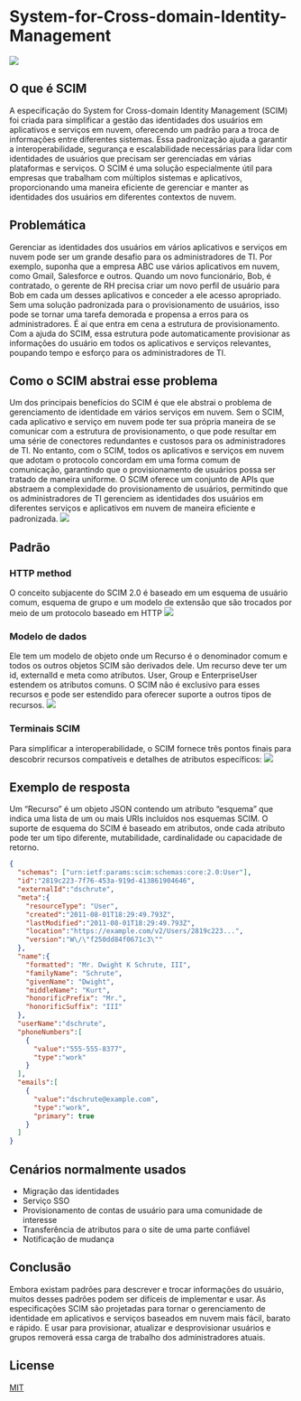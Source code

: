 # System-for-Cross-domain-Identity-Management

<img src="imagens/icone.png"/>

## O que é SCIM

A especificação do System for Cross-domain Identity Management (SCIM) foi criada para simplificar a gestão das identidades dos usuários em aplicativos e serviços em nuvem, oferecendo um padrão para a troca de informações entre diferentes sistemas. Essa padronização ajuda a garantir a interoperabilidade, segurança e escalabilidade necessárias para lidar com identidades de usuários que precisam ser gerenciadas em várias plataformas e serviços. O SCIM é uma solução especialmente útil para empresas que trabalham com múltiplos sistemas e aplicativos, proporcionando uma maneira eficiente de gerenciar e manter as identidades dos usuários em diferentes contextos de nuvem.


## Problemática
Gerenciar as identidades dos usuários em vários aplicativos e serviços em nuvem pode ser um grande desafio para os administradores de TI. Por exemplo, suponha que a empresa ABC use vários aplicativos em nuvem, como Gmail, Salesforce e outros. Quando um novo funcionário, Bob, é contratado, o gerente de RH precisa criar um novo perfil de usuário para Bob em cada um desses aplicativos e conceder a ele acesso apropriado. Sem uma solução padronizada para o provisionamento de usuários, isso pode se tornar uma tarefa demorada e propensa a erros para os administradores. É aí que entra em cena a estrutura de provisionamento. Com a ajuda do SCIM, essa estrutura pode automaticamente provisionar as informações do usuário em todos os aplicativos e serviços relevantes, poupando tempo e esforço para os administradores de TI.

## Como o SCIM abstrai esse problema
Um dos principais benefícios do SCIM é que ele abstrai o problema de gerenciamento de identidade em vários serviços em nuvem. Sem o SCIM, cada aplicativo e serviço em nuvem pode ter sua própria maneira de se comunicar com a estrutura de provisionamento, o que pode resultar em uma série de conectores redundantes e custosos para os administradores de TI. No entanto, com o SCIM, todos os aplicativos e serviços em nuvem que adotam o protocolo concordam em uma forma comum de comunicação, garantindo que o provisionamento de usuários possa ser tratado de maneira uniforme. O SCIM oferece um conjunto de APIs que abstraem a complexidade do provisionamento de usuários, permitindo que os administradores de TI gerenciem as identidades dos usuários em diferentes serviços e aplicativos em nuvem de maneira eficiente e padronizada.
<img src="imagens/connectors.png"/>

## Padrão

### HTTP method
O conceito subjacente do SCIM 2.0 é baseado em um esquema de usuário comum, esquema de grupo e um modelo de extensão que são trocados por meio de um protocolo baseado em HTTP
<img src="imagens/httpMetdo.png"/>

### Modelo de dados
Ele tem um modelo de objeto onde um Recurso é o denominador comum e todos os outros objetos SCIM são derivados dele. Um recurso deve ter um id, externalId e meta como atributos. User, Group e EnterpriseUser estendem os atributos comuns. O SCIM não é exclusivo para esses recursos e pode ser estendido para oferecer suporte a outros tipos de recursos.
<img src="imagens/resource.png"/>

### Terminais SCIM
Para simplificar a interoperabilidade, o SCIM fornece três pontos finais para descobrir recursos compatíveis e detalhes de atributos específicos:
<img src="imagens/terminais.png"/>

## Exemplo de resposta
Um “Recurso” é um objeto JSON contendo um atributo “esquema” que indica uma lista de um ou mais URIs incluídos nos esquemas SCIM. O suporte de esquema do SCIM é baseado em atributos, onde cada atributo pode ter um tipo diferente, mutabilidade, cardinalidade ou capacidade de retorno. 

```json
{
  "schemas": ["urn:ietf:params:scim:schemas:core:2.0:User"],
  "id":"2819c223-7f76-453a-919d-413861904646",
  "externalId":"dschrute",
  "meta":{
    "resourceType": "User",
    "created":"2011-08-01T18:29:49.793Z",
    "lastModified":"2011-08-01T18:29:49.793Z",
    "location":"https://example.com/v2/Users/2819c223...",
    "version":"W\/\"f250dd84f0671c3\""
  },
  "name":{
    "formatted": "Mr. Dwight K Schrute, III",
    "familyName": "Schrute",
    "givenName": "Dwight",
    "middleName": "Kurt",
    "honorificPrefix": "Mr.",
    "honorificSuffix": "III"
  },
  "userName":"dschrute",
  "phoneNumbers":[
    {
      "value":"555-555-8377",
      "type":"work"
    }
  ],
  "emails":[
    {
      "value":"dschrute@example.com",
      "type":"work",
      "primary": true
    }
  ]
}


```

## Cenários normalmente usados

- Migração das identidades
- Serviço SSO
- Provisionamento de contas de usuário para uma comunidade de interesse
- Transferência de atributos para o site de uma parte confiável
- Notificação de mudança

## Conclusão
Embora existam padrões para descrever e trocar informações do usuário, muitos desses padrões podem ser difíceis de implementar e usar. As especificações SCIM são projetadas para tornar o gerenciamento de identidade em aplicativos e serviços baseados em nuvem mais fácil, barato e rápido.
E usar para provisionar, atualizar e desprovisionar usuários e grupos removerá essa carga de trabalho dos administradores atuais.
## License
[MIT](https://choosealicense.com/licenses/mit/)
